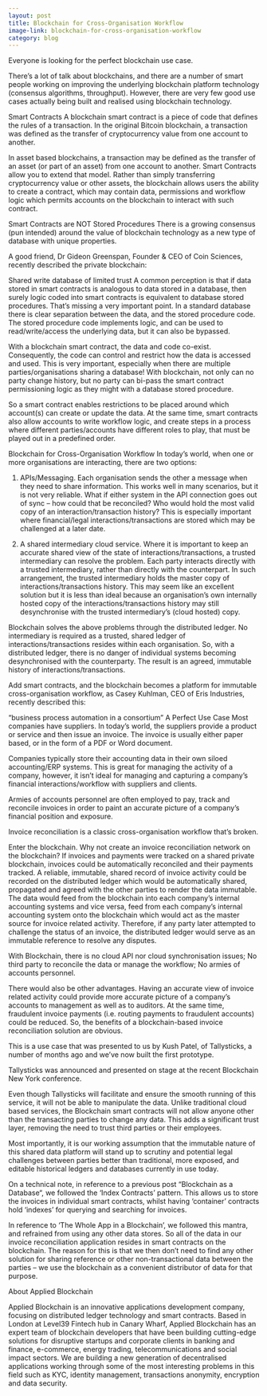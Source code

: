 ```yaml
---
layout: post
title: Blockchain for Cross-Organisation Workflow
image-link: blockchain-for-cross-organisation-workflow
category: blog
---
```


Everyone is looking for the perfect blockchain use case.

There’s a lot of talk about blockchains, and there are a number of smart people working on improving the underlying blockchain platform technology (consensus algorithms, throughput). However, there are very few good use cases actually being built and realised using blockchain technology.

Smart Contracts
A blockchain smart contract is a piece of code that defines the rules of a transaction. In the original Bitcoin blockchain, a transaction was defined as the transfer of cryptocurrency value from one account to another.

In asset based blockchains, a transaction may be defined as the transfer of an asset (or part of an asset) from one account to another. Smart Contracts allow you to extend that model. Rather than simply transferring cryptocurrency value or other assets, the blockchain allows users the ability to create a contract, which may contain data, permissions and workflow logic which permits accounts on the blockchain to interact with such contract.

Smart Contracts are NOT Stored Procedures
There is a growing consensus (pun intended) around the value of blockchain technology as a new type of database with unique properties.

A good friend, Dr Gideon Greenspan, Founder & CEO of Coin Sciences, recently described the private blockchain:

Shared write database of limited trust
A common perception is that if data stored in smart contracts is analogous to data stored in a database, then surely logic coded into smart contracts is equivalent to database stored procedures. That’s missing a very important point. In a standard database there is clear separation between the data, and the stored procedure code. The stored procedure code implements logic, and can be used to read/write/access the underlying data, but it can also be bypassed.

With a blockchain smart contract, the data and code co-exist. Consequently, the code can control and restrict how the data is accessed and used. This is very important, especially when there are multiple parties/organisations sharing a database! With blockchain, not only can no party change history, but no party can bi-pass the smart contract permissioning logic as they might with a database stored procedure.

So a smart contract enables restrictions to be placed around which account(s) can create or update the data. At the same time, smart contracts also allow accounts to write workflow logic, and create steps in a process where different parties/accounts have different roles to play, that must be played out in a predefined order.

Blockchain for Cross-Organisation Workflow
In today’s world, when one or more organisations are interacting, there are two options:

1. APIs/Messaging. Each organisation sends the other a message when they need to share information. This works well in many scenarios, but it is not very reliable. What if either system in the API connection goes out of sync – how could that be reconciled? Who would hold the most valid copy of an interaction/transaction history? This is especially important where financial/legal interactions/transactions are stored which may be challenged at a later date.

2. A shared intermediary cloud service. Where it is important to keep an accurate shared view of the state of interactions/transactions, a trusted intermediary can resolve the problem. Each party interacts directly with a trusted intermediary, rather than directly with the counterpart. In such arrangement, the trusted intermediary holds the master copy of interactions/transactions history. This may seem like an excellent solution but it is less than ideal because an organisation’s own internally hosted copy of the interactions/transactions history may still desynchronise with the trusted intermediary’s (cloud hosted) copy.

Blockchain solves the above problems through the distributed ledger. No intermediary is required as a trusted, shared ledger of interactions/transactions resides within each organisation. So, with a distributed ledger, there is no danger of individual systems becoming desynchronised with the counterparty. The result is an agreed, immutable history of interactions/transactions.

Add smart contracts, and the blockchain becomes a platform for immutable cross-organisation workflow, as Casey Kuhlman, CEO of Eris Industries, recently described this:

“business process automation in a consortium”
A Perfect Use Case
Most companies have suppliers. In today’s world, the suppliers provide a product or service and then issue an invoice. The invoice is usually either paper based, or in the form of a PDF or Word document.

Companies typically store their accounting data in their own siloed accounting/ERP systems. This is great for managing the activity of a company, however, it isn’t ideal for managing and capturing a company’s financial interactions/workflow with suppliers and clients.

Armies of accounts personnel are often employed to pay, track and reconcile invoices in order to paint an accurate picture of a company’s financial position and exposure.

Invoice reconciliation is a classic cross-organisation workflow that’s broken.

Enter the blockchain. Why not create an invoice reconciliation network on the blockchain? If invoices and payments were tracked on a shared private blockchain, invoices could be automatically reconciled and their payments tracked. A reliable, immutable, shared record of invoice activity could be recorded on the distributed ledger which would be automatically shared, propagated and agreed with the other parties to render the data immutable. The data would feed from the blockchain into each company’s internal accounting systems and vice versa, feed from each company’s internal accounting system onto the blockchain which would act as the master source for invoice related activity. Therefore, if any party later attempted to challenge the status of an invoice, the distributed ledger would serve as an immutable reference to resolve any disputes.

With Blockchain, there is no cloud API nor cloud synchronisation issues; No third party to reconcile the data or manage the workflow; No armies of accounts personnel.

There would also be other advantages. Having an accurate view of invoice related activity could provide more accurate picture of a company’s accounts to management as well as to auditors. At the same time, fraudulent invoice payments (i.e. routing payments to fraudulent accounts) could be reduced. So, the benefits of a blockchain-based invoice reconciliation solution are obvious.

This is a use case that was presented to us by Kush Patel, of Tallysticks, a number of months ago and we’ve now built the first prototype.

Tallysticks was announced and presented on stage at the recent Blockchain New York conference.

Even though Tallysticks will facilitate and ensure the smooth running of this service, it will not be able to manipulate the data. Unlike traditional cloud based services, the Blockchain smart contracts will not allow anyone other than the transacting parties to change any data. This adds a significant trust layer, removing the need to trust third parties or their employees.

Most importantly, it is our working assumption that the immutable nature of this shared data platform will stand up to scrutiny and potential legal challenges between parties better than traditional, more exposed, and editable historical ledgers and databases currently in use today.

On a technical note, in reference to a previous post “Blockchain as a Database“, we followed the ‘Index Contracts’ pattern. This allows us to store the invoices in individual smart contracts, whilst having ‘container’ contracts hold ‘indexes’ for querying and searching for invoices.

In reference to ‘The Whole App in a Blockchain’, we followed this mantra, and refrained from using any other data stores. So all of the data in our invoice reconciliation application resides in smart contracts on the blockchain. The reason for this is that we then don’t need to find any other solution for sharing reference or other non-transactional data between the parties – we use the blockchain as a convenient distributor of data for that purpose.

About Applied Blockchain

Applied Blockchain is an innovative applications development company, focusing on distributed ledger technology and smart contracts. Based in London at Level39 Fintech hub in Canary Wharf, Applied Blockchain has an expert team of blockchain developers that have been building cutting-edge solutions for disruptive startups and corporate clients in banking and finance, e-commerce, energy trading, telecommunications and social impact sectors. We are building a new generation of decentralised applications working through some of the most interesting problems in this field such as KYC, identity management, transactions anonymity, encryption and data security.